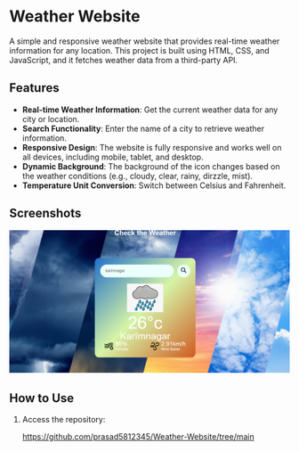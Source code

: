 <h1>Weather Website</h1>

A simple and responsive weather website that provides real-time weather information for any location. This project is built using HTML, CSS, and JavaScript, and it fetches weather data from a third-party API.

<h2>Features</h2>

- **Real-time Weather Information**: Get the current weather data for any city or location.
- **Search Functionality**: Enter the name of a city to retrieve weather information.
- **Responsive Design**: The website is fully responsive and works well on all devices, including mobile, tablet, and desktop.
- **Dynamic Background**: The background of the icon changes based on the weather conditions (e.g., cloudy, clear, rainy, dirzzle, mist).
- **Temperature Unit Conversion**: Switch between Celsius and Fahrenheit.



## Screenshots

![Weather Website Screenshot](https://github.com/prasad5812345/Weather-Website/blob/main/images/output.png)

## How to Use

1. Access the repository:

   
   https://github.com/prasad5812345/Weather-Website/tree/main

